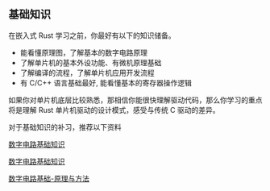 
## 基础知识
在嵌入式 Rust 学习之前，你最好有以下的知识储备。
- 能看懂原理图，了解基本的数字电路原理
- 了解单片机的基本外设功能、有微机原理基础
- 了解编译的流程，了解单片机应用开发流程
- 有 C/C++ 语言基础最好, 能看懂基本的寄存器操作逻辑

如果你对单片机底层比较熟悉，那相信你能很快理解驱动代码，那么你学习的重点将是理解 Rust 单片机驱动的设计模式，感受与传统 C 驱动的差异。

对于基础知识的补习，推荐以下资料

[数字电路基础知识](https://m.ituring.com.cn/book/tupubarticle/1768)

[数字电路基础知识](https://wiki-power.com/%E6%95%B0%E5%AD%97%E7%94%B5%E8%B7%AF%E5%9F%BA%E7%A1%80%E7%9F%A5%E8%AF%86/)

[数字电路基础-原理与方法](https://yearn.xyz/docs/fpgacpu/20-%E6%95%B0%E5%AD%97%E7%94%B5%E8%B7%AF%E5%9F%BA%E7%A1%80-%E5%8E%9F%E7%90%86%E4%B8%8E%E6%96%B9%E6%B3%95/)